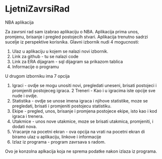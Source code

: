 # LjetniZavrsiRad
NBA aplikacija

Za zavrsni rad sam izabrao aplikaciju o NBA. Aplikacija prima unos, promjenu, brisanje i pregled postojecih stvari.
Aplikacija trenutno sadrzi sucelje iz perspektive korisnika. Glavni izbornik nudi 4 mogucnosti:

1. Ulaz u aplikaciju u kojem se nalazi novi izbornik.
2. Link za github - tu se nalazi code
3. Link za ERA dijagram - sql dijagram sa prikazom tablica
4. Informacije o programu

U drugom izborniku ima 7 opcija

1. Igraci - ovdje se mogu unositi novi, pregledati uneseni, brisati postojeci i promjeniti postojeceg igraca.
2  Treneri - Kao i u igracima iste opcije sve nude i ovdje.
3. Statistika - ovdje se unose imena igraca i njihove statistike, moze se pregledati, brisati i promjeniti postojecu
  statistiku.
4. Ekipe - pregled, unos, brisanje i promjena postojece ekipe, isto kao i kod igraca i trenera.
5. Utakmice - unos nove utakmice, moze se brisati utakmica, promjeniti, i dodati nova.
6. Vracanje na pocetni ekran - ova opcija na vrati na pocetni ekran di biramo ulaz u aplikaciju, linkove i informacije
7. Izlaz iz programa - program zavrsava s radom.

Ovo je konzolna aplkacija koja ne sprema podatke nakon izlaza iz programa.

